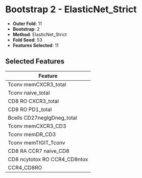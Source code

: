 # Bootstrap 2 - ElasticNet_Strict

- **Outer Fold**: 11
- **Bootstrap**: 2
- **Method**: ElasticNet_Strict
- **Fold Seed**: 53
- **Features Selected**: 11

## Selected Features

| Feature |
|---------|
| Tconv memCXCR3_total |
| Tconv naive_total |
| CD8 RO CXCR3_total |
| CD8 RO PD1_total |
| Bcells CD27negIgDneg_total |
| Tconv memCXCR3_CD3 |
| Tconv memDR_CD3 |
| Tconv memTIGIT_Tconv |
| CD8 RA CCR7 naive_CD8 |
| CD8 ncytotox RO CCR4_CD8ntox |
| CCR4_CD8RO |
